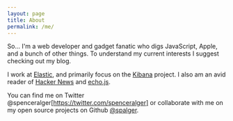```yaml
---
layout: page
title: About
permalink: /me/
---
```


So... I'm a web developer and gadget fanatic who digs JavaScript, Apple, and a bunch of other things. To understand my current interests I suggest checking out my blog.

I work at [Elastic](https://www.elastic.co), and primarily focus on the [Kibana](https://www.elastic.co/products/kibana) project. I also am an avid reader of [Hacker News](https://news.ycombinator.com) and [echo.js](http://www.echojs.com/).

You can find me on Twitter @spenceralger[https://twitter.com/spenceralger] or collaborate with me on my open source projects on Github [@spalger](https://github.com/spalger).